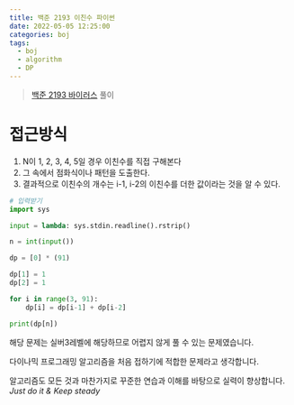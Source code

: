 ```yaml
---
title: 백준 2193 이친수 파이썬
date: 2022-05-05 12:25:00
categories: boj
tags:
  - boj
  - algorithm
  - DP
---
```



> [백준 2193 바이러스](https://www.acmicpc.net/problem/2193) 풀이

# 접근방식
1. N이 1, 2, 3, 4, 5일 경우 이친수를 직접 구해본다
2. 그 속에서 점화식이나 패턴을 도출한다.
3. 결과적으로 이친수의 개수는 i-1, i-2의 이친수를 더한 값이라는 것을 알 수 있다.

~~~python
# 입력받기
import sys

input = lambda: sys.stdin.readline().rstrip()

n = int(input())

dp = [0] * (91)

dp[1] = 1
dp[2] = 1

for i in range(3, 91):
    dp[i] = dp[i-1] + dp[i-2]

print(dp[n])
~~~

해당 문제는 실버3레벨에 해당하므로 어렵지 않게 풀 수 있는 문제였습니다.

다이나믹 프로그래밍 알고리즘을 처음 접하기에 적합한 문제라고 생각합니다.

알고리즘도 모든 것과 마찬가지로 꾸준한 연습과 이해를 바탕으로 실력이 향상합니다.
*Just do it & Keep steady*
